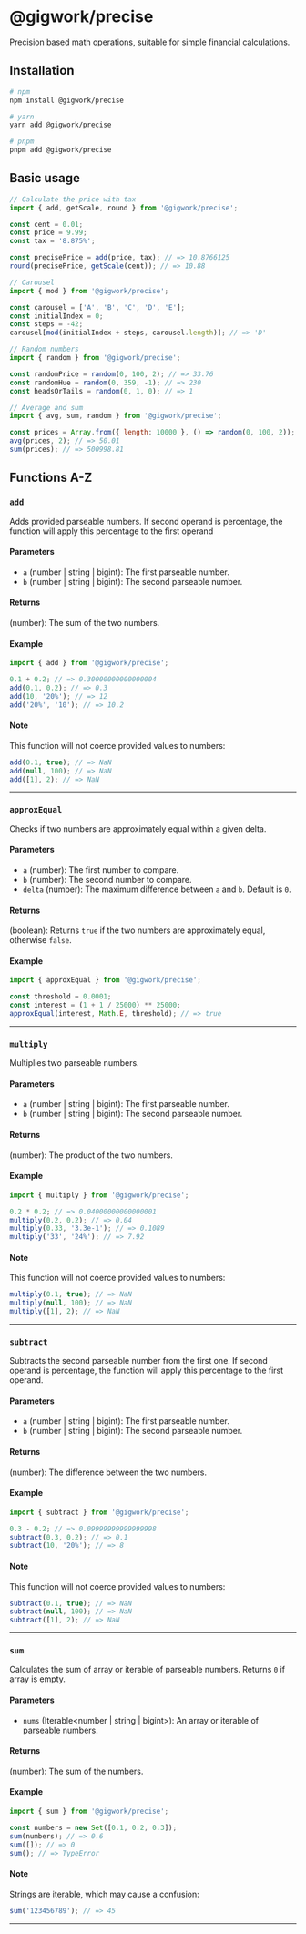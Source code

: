 # @gigwork/precise

Precision based math operations, suitable for simple financial calculations.

## Installation

```bash
# npm
npm install @gigwork/precise

# yarn
yarn add @gigwork/precise

# pnpm
pnpm add @gigwork/precise
```

## Basic usage

```javascript
// Calculate the price with tax
import { add, getScale, round } from '@gigwork/precise';

const cent = 0.01;
const price = 9.99;
const tax = '8.875%';

const precisePrice = add(price, tax); // => 10.8766125
round(precisePrice, getScale(cent)); // => 10.88

// Carousel
import { mod } from '@gigwork/precise';

const carousel = ['A', 'B', 'C', 'D', 'E'];
const initialIndex = 0;
const steps = -42;
carousel[mod(initialIndex + steps, carousel.length)]; // => 'D'

// Random numbers
import { random } from '@gigwork/precise';

const randomPrice = random(0, 100, 2); // => 33.76
const randomHue = random(0, 359, -1); // => 230
const headsOrTails = random(0, 1, 0); // => 1

// Average and sum
import { avg, sum, random } from '@gigwork/precise';

const prices = Array.from({ length: 10000 }, () => random(0, 100, 2));
avg(prices, 2); // => 50.01
sum(prices); // => 500998.81
```

## Functions A-Z

### `add`

Adds provided parseable numbers. If second operand is percentage, the function will apply this percentage to the first operand

#### Parameters

- `a` (number | string | bigint): The first parseable number.
- `b` (number | string | bigint): The second parseable number.

#### Returns

(number): The sum of the two numbers.

#### Example

```javascript
import { add } from '@gigwork/precise';

0.1 + 0.2; // => 0.30000000000000004
add(0.1, 0.2); // => 0.3
add(10, '20%'); // => 12
add('20%', '10'); // => 10.2
```

#### Note

This function will not coerce provided values to numbers:

```javascript
add(0.1, true); // => NaN
add(null, 100); // => NaN
add([1], 2); // => NaN
```

---

### `approxEqual`

Checks if two numbers are approximately equal within a given delta.

#### Parameters

- `a` (number): The first number to compare.
- `b` (number): The second number to compare.
- `delta` (number): The maximum difference between `a` and `b`. Default is `0`.

#### Returns

(boolean): Returns `true` if the two numbers are approximately equal, otherwise `false`.

#### Example

```javascript
import { approxEqual } from '@gigwork/precise';

const threshold = 0.0001;
const interest = (1 + 1 / 25000) ** 25000;
approxEqual(interest, Math.E, threshold); // => true
```

---

### `multiply`

Multiplies two parseable numbers.

#### Parameters

- `a` (number | string | bigint): The first parseable number.
- `b` (number | string | bigint): The second parseable number.

#### Returns

(number): The product of the two numbers.

#### Example

```javascript
import { multiply } from '@gigwork/precise';

0.2 * 0.2; // => 0.04000000000000001
multiply(0.2, 0.2); // => 0.04
multiply(0.33, '3.3e-1'); // => 0.1089
multiply('33', '24%'); // => 7.92
```

#### Note

This function will not coerce provided values to numbers:

```javascript
multiply(0.1, true); // => NaN
multiply(null, 100); // => NaN
multiply([1], 2); // => NaN
```

---

### `subtract`

Subtracts the second parseable number from the first one. If second operand is percentage, the function will apply this percentage to the first operand.

#### Parameters

- `a` (number | string | bigint): The first parseable number.
- `b` (number | string | bigint): The second parseable number.

#### Returns

(number): The difference between the two numbers.

#### Example

```javascript
import { subtract } from '@gigwork/precise';

0.3 - 0.2; // => 0.09999999999999998
subtract(0.3, 0.2); // => 0.1
subtract(10, '20%'); // => 8
```

#### Note

This function will not coerce provided values to numbers:

```javascript
subtract(0.1, true); // => NaN
subtract(null, 100); // => NaN
subtract([1], 2); // => NaN
```

---

### `sum`

Calculates the sum of array or iterable of parseable numbers. Returns `0` if array is empty.

#### Parameters

- `nums` (Iterable<number | string | bigint>): An array or iterable of parseable numbers.

#### Returns

(number): The sum of the numbers.

#### Example

```javascript
import { sum } from '@gigwork/precise';

const numbers = new Set([0.1, 0.2, 0.3]);
sum(numbers); // => 0.6
sum([]); // => 0
sum(); // => TypeError
```

#### Note

Strings are iterable, which may cause a confusion:

```javascript
sum('123456789'); // => 45
```

---
